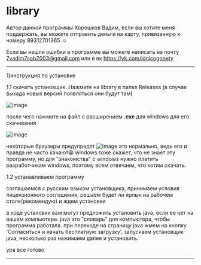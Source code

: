 # library
Автор данной программы Хорошков Вадим,
если вы хотите меня поддержать, вы можете отправить деньги на карту, привязанную к номеру 89312701365 :relaxed:

Если вы нашли ошибки в программе вы можете написать на почту 7vadim7spb2003@gmail.com или в вк https://vk.com/idnicogonety
___
1)инструкция по установке

 1.1 скачать установщик. Нажмите на library в папке Releases (в случае выхада новых версий появляться они будут там)
 
 ![image](https://user-images.githubusercontent.com/71974672/185627948-b7e5356c-604c-46f3-9948-1cc140cd11a4.png)
 
после чего нажмите на файл с расширением **.exe** для windows для его скачивания 

![image](https://user-images.githubusercontent.com/71974672/185628136-f5482c4a-2717-4656-9335-8517b0654ac0.png)

некоторые браузеры предупредят
![image](https://user-images.githubusercontent.com/71974672/185628979-3d27f9bc-546c-4978-bb64-f6cfa8afa618.png)
это нормально, ведь его и правда не часто качают:grinning:
windows тоже скажет, что не знает эту программу, но для "знакомства" с windows нужно платить разработчикам windows, поэтому всем отвечаем, что хотим скачать.

1.2 устанавливаем программу 

 соглашаемся с русским языком установщика,
  принимаем условия лицензионного соглашения,
  решаем будет ли ярлык на рабочем столе(рекомендую)
  и ждем установки
  
  в ходе установки вам могут предложить установить java, если ее нет на вашем компьютере. java это "словарь" для компьютера, чтобы программа работала.
при переходе на страницу java жмем на кнопку 'Согласиться и начать бесплатную загрузку', запускаем установщик java, несколько раз нажимаем далее и установить. 

  
  ура все готово
  ____
  
